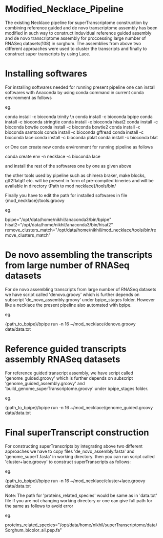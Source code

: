 # Modified_Necklace_Pipeline

The existing Necklace pipeline for superTranscriptome construction by combining reference guided and de novo transcriptome assembly has been modified in such way to construct induvidual reference guided assembly and de novo transcriptome assembly for proccessing large number of RNASeq datasets(108) in sorghum. The assemblies from above two different approaches were used to cluster the transcripts and finally to construct super transcripts by using Lace.

# Installing softwares
For installing softwares needed for running present pipeline one can install softwares with Anaconda by using conda command in current conda environment as follows

eg.

conda install -c bioconda trinity \n
conda install -c bioconda bpipe
conda install -c bioconda stringtie
conda install -c bioconda hisat2
conda install -c bioconda bowtie
conda install -c bioconda bowtie2
conda install -c bioconda samtools
conda install -c bioconda gffread
conda install -c bioconda lace
conda install -c bioconda pblat
conda install -c bioconda blat


or 
One can create new conda environment for running pipeline as follows 

conda create env -n necklace -c bioconda lace

and install the rest of the softwares one by one  as given above

the other tools used by pipeline such as chimera braker, make blocks, gtf2flatgtf etc. will be present in form of pre-compiled bineries and will be available in directory {Path to mod necklace}/tools/bin/

Finally you have to edit the path for installed softwares in file {mod_necklace}/tools.groovy 

eg.

bpipe="/opt/data/home/nikhil/anaconda3/bin/bpipe"
hisat2="/opt/data/home/nikhil/anaconda3/bin/hisat2"
remove_clusters_match="/opt/data/home/nikhil/mod_necklace/tools/bin/remove_clusters_match"


# De novo assembling the transcripts from large number of RNASeq datasets
For de novo assembling transcripts from large number of RNASeq datasets we have script called 'denovo.groovy' which is further depends on subscript 'de_novo_assembly.groovy' under bpipe_stages folder. However like a necklace the present pipeline also automated with bpipe.

eg.

{path_to_bpipe}/bpipe run -n 16 ~/mod_necklace/denovo.groovy data/data.txt

# Reference guided transcripts assembly RNASeq datasets
For reference guided transcript assembly, we have script called 'genome_guided.groovy' which is further depends on subscript 'genome_guided_assembly.groovy' and 'build_genome_superTranscriptome.groovy' under bpipe_stages folder. 

eg.

{path_to_bpipe}/bpipe run -n 16 ~/mod_necklace/genome_guided.groovy data/data.txt

# Final superTranscript construction 
For constructing superTranscripts by integrating above two different approaches we have to copy files 'de_novo_assembly.fasta' and 'genome_superT.fasta' in working directory. then you can run script called 'cluster+lace.groovy' to construct superTranscripts as follows:

eg.

{path_to_bpipe}/bpipe run -n 16 ~/mod_necklace/cluster+lace.groovy data/data.txt

Note:
The path for 'proteins_related_species' would be same as in 'data.txt' file if you are not changing working directory or one can give full path for the same as follows to avoid error

eg.

proteins_related_species="/opt/data/home/nikhil/superTranscriptome/data/Sorghum_bicolor_all.pep.fa"


